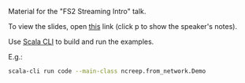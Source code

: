 Material for the "FS2 Streaming Intro" talk.

To view the slides, open [this](https://ncreep.github.io/fs2-streaming-intro/presentation/presentation.html) link (click p to show the speaker's notes).

Use [Scala CLI](https://scala-cli.virtuslab.org/) to build and run the examples.

E.g.:
```bash
scala-cli run code --main-class ncreep.from_network.Demo
``` 
